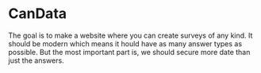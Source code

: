 # CanData
The goal is to make a website where you can create surveys of any kind. It should be modern which means it hould have as many answer types as possible. But the most important part is, we should secure more date than just the answers. 
